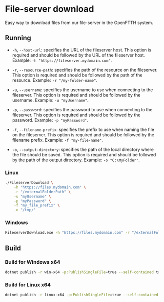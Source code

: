 # File-server download

Easy way to download files from our file-server in the OpenFTTH system.

## Running

- `-h`, `--host-url`: specifies the URL of the fileserver host. This option is required and should be followed by the URL of the fileserver host. Example: `-h "https://fileserver.mydomain.com"`.

- `-r`, `--resource-path`: specifies the path of the resource on the fileserver. This option is required and should be followed by the path of the resource. Example: `-r "/my-folder-name"`.

- `-u`, `--username`: specifies the username to use when connecting to the fileserver. This option is required and should be followed by the username. Example: `-u "myUsername"`.

- `-p`, `--password`: specifies the password to use when connecting to the fileserver. This option is required and should be followed by the password. Example: `-p "myPassword"`.

- `-f`, `--filename-prefix`: specifies the prefix to use when naming the file on the fileserver. This option is required and should be followed by the filename prefix. Example: `-f "my-file-name"`.

- `-o`, `--output-directory`: specifies the path of the local directory where the file should be saved. This option is required and should be followed by the path of the output directory. Example: `-o "C:\MyFolder"`.

### Linux

```sh
./FileserverDownload \
    -h "https://files.mydomain.com" \
    -r "/externalFolderPath" \
    -u "myUsername" \
    -p "myPassword" \
    -f "my_file_prefix" \
    -o "/tmp/"
```

### Windows

```sh
FileserverDownload.exe -h "https://files.mydomain.com" -r "/externalFolderPath" -u "myUsername" -p "myPassword" -f "my_file_prefix" -o "c:/temp/"
```

## Build

### Build for Windows x64

```sh
dotnet publish -r win-x64 -p:PublishSingleFile=true --self-contained true -o ./out
```

### Build for Linux x64

```sh
dotnet publish -r linux-x64 -p:PublishSingleFile=true --self-contained true -o ./out
```
